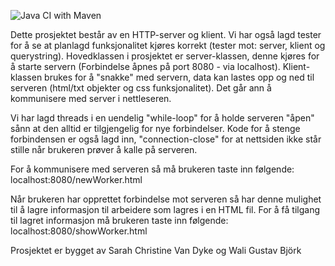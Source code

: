 ![Java CI with Maven](https://github.com/Sarahcvd/http-client-demo/workflows/Java%20CI%20with%20Maven/badge.svg)

Dette prosjektet består av en HTTP-server og klient. Vi har også lagd tester for å se at planlagd funksjonalitet kjøres korrekt (tester mot: server, klient og querystring). Hovedklassen i prosjektet er server-klassen, denne kjøres for å starte servern (Forbindelse åpnes på port 8080 - via localhost). Klient-klassen brukes for å "snakke" med servern, data kan lastes opp og ned til serveren (html/txt objekter og css funksjonalitet). Det går ann å kommunisere med server i nettleseren.

Vi har lagd threads i en uendelig "while-loop" for å holde serveren "åpen" sånn at den alltid er tilgjengelig for nye forbindelser. Kode for å stenge forbindensen er også lagd inn, "connection-close" for at nettsiden ikke står stille når brukeren prøver å kalle på serveren.

For å kommunisere med serveren så må brukeren taste inn følgende: localhost:8080/newWorker.html

Når brukeren har opprettet forbindelse mot serveren så har denne mulighet til å lagre informasjon til arbeidere som lagres i en HTML fil. For å få tilgang til lagret informasjon må brukeren taste inn følgende: localhost:8080/showWorker.html

Prosjektet er bygget av Sarah Christine Van Dyke og Wali Gustav Björk